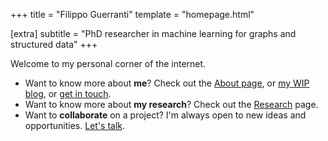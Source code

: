 +++
title = "Filippo Guerranti"
template = "homepage.html"

[extra]
subtitle = "PhD researcher in machine learning for graphs and structured data"
+++

Welcome to my personal corner of the internet.

- Want to know more about **me**? Check out the [About page](/about), or [my WIP blog](/blog), or [get in touch](/contact).
- Want to know more about **my research**? Check out the [Research](/research) page.
- Want to **collaborate** on a project? I'm always open to new ideas and opportunities. [Let's talk](/contact).
